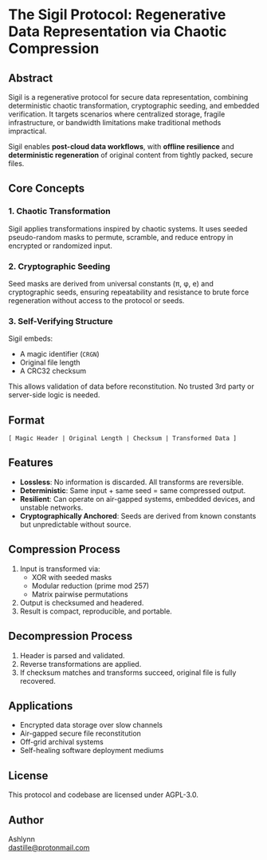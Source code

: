 # The Sigil Protocol: Regenerative Data Representation via Chaotic Compression

## Abstract

Sigil is a regenerative protocol for secure data representation, combining deterministic chaotic transformation, cryptographic seeding, and embedded verification. It targets scenarios where centralized storage, fragile infrastructure, or bandwidth limitations make traditional methods impractical.

Sigil enables **post-cloud data workflows**, with **offline resilience** and **deterministic regeneration** of original content from tightly packed, secure files.

## Core Concepts

### 1. Chaotic Transformation

Sigil applies transformations inspired by chaotic systems. It uses seeded pseudo-random masks to permute, scramble, and reduce entropy in encrypted or randomized input.

### 2. Cryptographic Seeding

Seed masks are derived from universal constants (π, φ, e) and cryptographic seeds, ensuring repeatability and resistance to brute force regeneration without access to the protocol or seeds.

### 3. Self-Verifying Structure

Sigil embeds:
- A magic identifier (`CRGN`)
- Original file length
- A CRC32 checksum

This allows validation of data before reconstitution. No trusted 3rd party or server-side logic is needed.

## Format

```
[ Magic Header | Original Length | Checksum | Transformed Data ]
```

## Features

- **Lossless**: No information is discarded. All transforms are reversible.
- **Deterministic**: Same input + same seed = same compressed output.
- **Resilient**: Can operate on air-gapped systems, embedded devices, and unstable networks.
- **Cryptographically Anchored**: Seeds are derived from known constants but unpredictable without source.

## Compression Process

1. Input is transformed via:
   - XOR with seeded masks
   - Modular reduction (prime mod 257)
   - Matrix pairwise permutations
2. Output is checksumed and headered.
3. Result is compact, reproducible, and portable.

## Decompression Process

1. Header is parsed and validated.
2. Reverse transformations are applied.
3. If checksum matches and transforms succeed, original file is fully recovered.

## Applications

- Encrypted data storage over slow channels
- Air-gapped secure file reconstitution
- Off-grid archival systems
- Self-healing software deployment mediums

## License

This protocol and codebase are licensed under AGPL-3.0.

## Author

Ashlynn  
dastille@protonmail.com